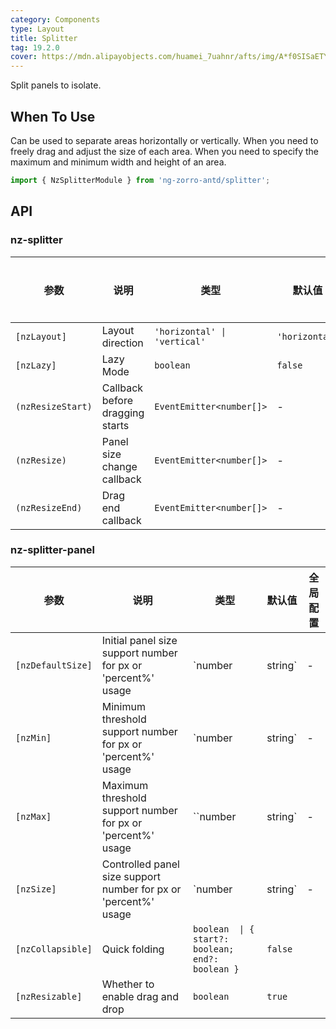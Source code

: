 ```yaml
---
category: Components
type: Layout
title: Splitter
tag: 19.2.0
cover: https://mdn.alipayobjects.com/huamei_7uahnr/afts/img/A*f0SISaETY0wAAAAAAAAAAAAADrJ8AQ/original
---
```


Split panels to isolate.

## When To Use

Can be used to separate areas horizontally or vertically. When you need to freely drag and adjust the size of each area.
When you need to specify the maximum and minimum width and height of an area.

```ts
import { NzSplitterModule } from 'ng-zorro-antd/splitter';
```

## API

### nz-splitter

| 参数                | 说明                              | 类型                           | 默认值            | 全局配置 |
|-------------------|---------------------------------|------------------------------|----------------|------|
| `[nzLayout]`      | Layout direction                | `'horizontal' \| 'vertical'` | `'horizontal'` |      |
| `[nzLazy]`        | Lazy Mode                       | `boolean`                    | `false`        |      |
| `(nzResizeStart)` | Callback before dragging starts | `EventEmitter<number[]>`     | -              |      |
| `(nzResize)`      | Panel size change callback	     | `EventEmitter<number[]>`     | -              |      |
| `(nzResizeEnd)`   | Drag end callback	              | `EventEmitter<number[]>`     | -              |      |

### nz-splitter-panel

| 参数                | 说明                                                              | 类型                                               | 默认值     | 全局配置 |
|-------------------|-----------------------------------------------------------------|--------------------------------------------------|---------|------|
| `[nzDefaultSize]` | Initial panel size support number for px or 'percent%' usage    | `number                                          | string` | -    | |
| `[nzMin]`         | Minimum threshold support number for px or 'percent%' usage     | `number                                          | string` | -    |     |
| `[nzMax]`         | Maximum threshold support number for px or 'percent%' usage     | ``number                                         | string` | -    |     |
| `[nzSize]`        | Controlled panel size support number for px or 'percent%' usage | `number                                          | string` | -    | |
| `[nzCollapsible]` | Quick folding                                                   | `boolean  \| { start?: boolean; end?: boolean }` | `false` |      |
| `[nzResizable]`   | Whether to enable drag and drop                                 | `boolean`                                        | `true`  |      |
